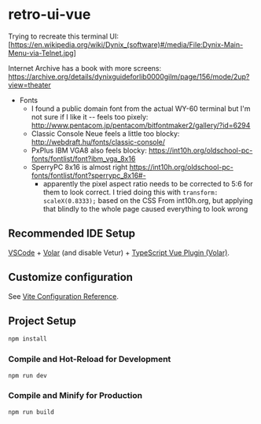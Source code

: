 # retro-ui-vue

Trying to recreate this terminal UI: [https://en.wikipedia.org/wiki/Dynix_(software)#/media/File:Dynix-Main-Menu-via-Telnet.jpg]

Internet Archive has a book with more screens: https://archive.org/details/dynixguideforlib0000gilm/page/156/mode/2up?view=theater

- Fonts
  - I found a public domain font from the actual WY-60 terminal but I'm not sure if I like it -- feels too pixely: http://www.pentacom.jp/pentacom/bitfontmaker2/gallery/?id=6294
  - Classic Console Neue feels a little too blocky: http://webdraft.hu/fonts/classic-console/
  - PxPlus IBM VGA8 also feels blocky: https://int10h.org/oldschool-pc-fonts/fontlist/font?ibm_vga_8x16
  - SperryPC 8x16 is almost right https://int10h.org/oldschool-pc-fonts/fontlist/font?sperrypc_8x16#-
    - apparently the pixel aspect ratio needs to be corrected to 5:6 for them to look correct. I tried doing this with `transform: scaleX(0.8333);` based on the CSS From int10h.org, but applying that blindly to the whole page caused everything to look wrong

## Recommended IDE Setup

[VSCode](https://code.visualstudio.com/) + [Volar](https://marketplace.visualstudio.com/items?itemName=Vue.volar) (and disable Vetur) + [TypeScript Vue Plugin (Volar)](https://marketplace.visualstudio.com/items?itemName=Vue.vscode-typescript-vue-plugin).

## Customize configuration

See [Vite Configuration Reference](https://vitejs.dev/config/).

## Project Setup

```sh
npm install
```

### Compile and Hot-Reload for Development

```sh
npm run dev
```

### Compile and Minify for Production

```sh
npm run build
```
